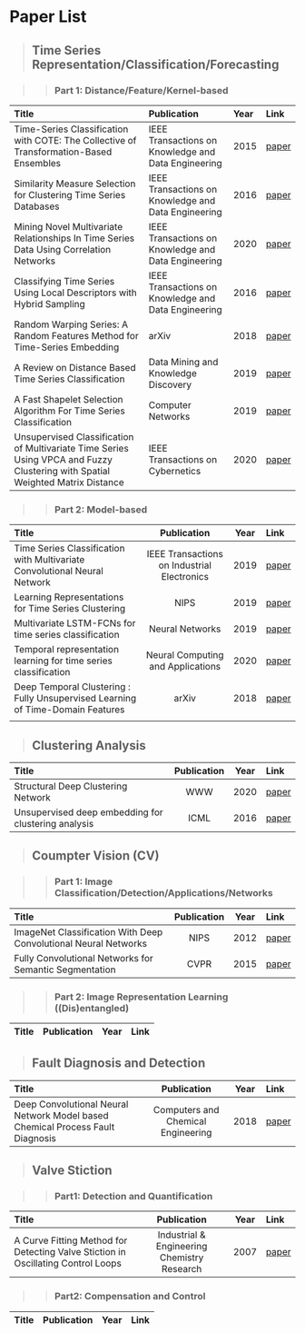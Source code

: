 # Paper List

> ## Time Series Representation/Classification/Forecasting

>> ### Part 1: Distance/Feature/Kernel-based
|Title|Publication|Year|Link|
| :----------- | :----------- | :----------- | :----------- |
|Time-Series Classification with COTE: The Collective of Transformation-Based Ensembles|IEEE Transactions on Knowledge and Data Engineering|2015|[paper](https://ieeexplore.ieee.org/document/7069254)|
|Similarity Measure Selection for Clustering Time Series Databases|IEEE Transactions on Knowledge and Data Engineering|2016|[paper](https://ieeexplore.ieee.org/document/7172543)|
|Mining Novel Multivariate Relationships In Time Series Data Using Correlation Networks|IEEE Transactions on Knowledge and Data Engineering|2020|[paper](https://ieeexplore.ieee.org/document/8693798)|
|Classifying Time Series Using Local Descriptors with Hybrid Sampling|IEEE Transactions on Knowledge and Data Engineering|2016|[paper](https://ieeexplore.ieee.org/document/7300428)|
|Random Warping Series: A Random Features Method for Time-Series Embedding|arXiv|2018|[paper](https://arxiv.org/abs/1809.05259v1)|
|A Review on Distance Based Time Series Classification|Data Mining and Knowledge Discovery|2019|[paper](https://link.springer.com/article/10.1007/s10618-018-0596-4)|
|A Fast Shapelet Selection Algorithm For Time Series Classification|Computer Networks|2019|[paper](https://www.sciencedirect.com/science/article/pii/S1389128618312970)|
|Unsupervised Classification of Multivariate Time Series Using VPCA and Fuzzy Clustering with Spatial Weighted Matrix Distance|IEEE Transactions on Cybernetics|2020|[paper](https://ieeexplore.ieee.org/document/8573123)|


>> ### Part 2: Model-based
|Title|Publication|Year|Link|
| :----------- | :-----------: | :-----------: | :----------- |
|Time Series Classification with Multivariate Convolutional Neural Network|IEEE Transactions on Industrial Electronics|2019|[paper](https://ieeexplore.ieee.org/document/8437249)|
|Learning Representations for Time Series Clustering | NIPS | 2019 | [paper](https://papers.nips.cc/paper/2019/hash/1359aa933b48b754a2f54adb688bfa77-Abstract.html)|
|Multivariate LSTM-FCNs for time series classification|Neural Networks|2019|[paper](https://www.sciencedirect.com/science/article/pii/S0893608019301200)|
|Temporal representation learning for time series classification|Neural Computing and Applications|2020|[paper](https://link.springer.com/article/10.1007/s00521-020-05179-w)|
|Deep Temporal Clustering : Fully Unsupervised Learning of Time-Domain Features|arXiv|2018|[paper](https://arxiv.org/abs/1802.01059)|
||||


> ## Clustering Analysis 
|Title|Publication|Year|Link|
| :----------- | :-----------: | :-----------: | :----------- |
| Structural Deep Clustering Network | WWW | 2020 |[paper](https://dl.acm.org/doi/10.1145/3366423.3380214)|
|Unsupervised deep embedding for clustering analysis|ICML|2016|[paper](https://dl.acm.org/doi/10.5555/3045390.3045442)|



> ## Coumpter Vision (CV)

>> ### Part 1: Image Classification/Detection/Applications/Networks
|Title|Publication|Year|Link|
| :----------- | :-----------: | :-----------: | :----------- |
| ImageNet Classification With Deep Convolutional Neural Networks| NIPS | 2012 | [paper](https://dl.acm.org/doi/10.5555/2999134.2999257) |
| Fully Convolutional Networks for Semantic Segmentation| CVPR | 2015| [paper](https://ieeexplore.ieee.org/document/7478072)|

>> ### Part 2: Image Representation Learning ((Dis)entangled)
|Title|Publication|Year|Link|
| :----------- | :-----------: | :-----------: | :----------- |

> ## Fault Diagnosis and Detection
|Title|Publication|Year|Link|
| :----------- | :-----------: | :-----------: | :----------- |
|Deep Convolutional Neural Network Model based Chemical Process Fault Diagnosis|Computers and Chemical Engineering|2018|[paper](https://www.sciencedirect.com/science/article/pii/S0098135418302990?via%3Dihub)|
> ## Valve Stiction

>> ### Part1: Detection and Quantification  
|Title|Publication|Year|Link|
| :----------- | :-----------: | :-----------: | :----------- |
|A Curve Fitting Method for Detecting Valve Stiction in Oscillating Control Loops|Industrial & Engineering Chemistry Research|2007|[paper](https://pubs.acs.org/doi/10.1021/ie061219a)|
>> ### Part2: Compensation and Control  
|Title|Publication|Year|Link|
| :----------- | :-----------: | :-----------: | :----------- |


